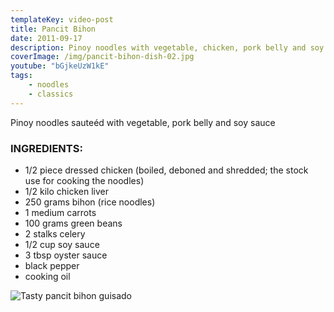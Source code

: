 ```yaml
---
templateKey: video-post
title: Pancit Bihon
date: 2011-09-17
description: Pinoy noodles with vegetable, chicken, pork belly and soy sauce
coverImage: /img/pancit-bihon-dish-02.jpg
youtube: "bGjkeUzW1kE"
tags:
    - noodles
    - classics
---
```


Pinoy noodles sauteéd with vegetable, pork belly and soy sauce

### INGREDIENTS:
* 1/2 piece dressed chicken (boiled, deboned and shredded; the stock use for cooking the noodles)
* 1/2 kilo chicken liver
* 250 grams bihon (rice noodles)
* 1 medium carrots
* 100 grams green beans
* 2 stalks celery
* 1/2 cup soy sauce
* 3 tbsp oyster sauce
* black pepper
* cooking oil

![Tasty pancit bihon guisado](/img/pancit-bihon-dish-01.jpg)

